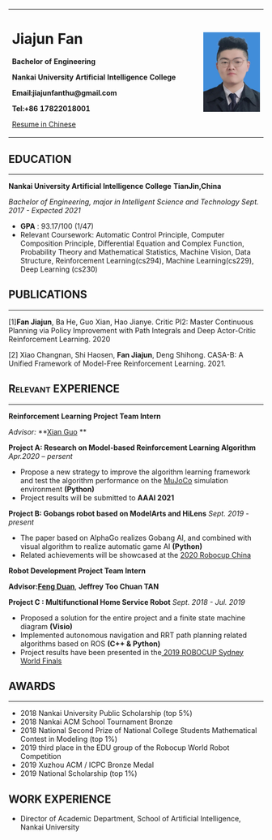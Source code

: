 

<table border="0">
  <tr>
    <td width="75%">
      <h1>Jiajun Fan</h1>
      <p><b>Bachelor of Engineering</b></p>
      <p><b>Nankai University Artificial Intelligence College</b></p>
      <p><b>Email:jiajunfanthu@gmail.com</b></p>
      <p><b>Tel:+86 17822018001</b></p>
        <p>
           <a href="./resume_cn.html">Resume in Chinese</a>
        </p>
    </td>
    <td width="25%" >
      <img src="index.assets/fjjphoto.jpg" width="100%" />
    </td>
  </tr>
</table>



## **<span style="font-variant:small-caps;">EDUCATION </span>**

***

**Nankai University Artificial Intelligence College**  													   **TianJin,China** 

*Bachelor of Engineering, major in Intelligent Science and Technology*                           *Sept. 2017 - Expected 2021*

-   **GPA** : 93.17/100 (1/47)
-   Relevant Coursework: Automatic Control Principle, Computer Composition Principle, Differential Equation and Complex Function, Probability Theory and Mathematical Statistics, Machine Vision, Data Structure, Reinforcement Learning(cs294), Machine Learning(cs229), Deep Learning (cs230)

## **<span style="font-variant:small-caps;">PUBLICATIONS </span>**

***

[1]**Fan Jiajun**, Ba He, Guo Xian, Hao Jianye.  Critic PI2:  Master Continuous Planning via Policy Improvement with Path Integrals and Deep Actor-Critic Reinforcement Learning. 2020

[2] Xiao  Changnan,  Shi  Haosen,  **Fan  Jiajun**,  Deng  Shihong.   CASA-B:  A  Unified  Framework  of Model-Free Reinforcement Learning. 2021.



## **<span style="font-variant:small-caps;">Relevant EXPERIENCE </span>**

***

**Reinforcement Learning Project Team Intern**

*Advisor:* **[Xian Guo](http://ai.nankai.edu.cn/info/1035/2825.htm) **

**Project A: Research on Model-based Reinforcement Learning Algorithm**       *Apr.2020 – persent*

-   Propose a new strategy to improve the algorithm learning framework and test the algorithm performance on the [MuJoCo](http://www.mujoco.org/) simulation environment                        **(Python)**
-   Project results will be submitted to  **AAAI 2021**

**Project B: Gobangs robot based on ModelArts and HiLens**                *Sept. 2019 - present*

* The paper based on AlphaGo realizes Gobang AI, and combined with visual algorithm to realize automatic game AI                                     **(Python)**
* Related achievements will be showcased at the [2020 Robocup China](http://robocup.drct-caa.org.cn/index.php/)             

**Robot Development Project Team Intern**      

**Advisor:**[**Feng Duan**](https://ai.nankai.edu.cn/info/1032/2779.htm), **Jeffrey Too Chuan TAN**

**Project C : Multifunctional Home Service Robot**               *Sept. 2018 - Jul. 2019*

-   Proposed a solution for the entire project and a finite state machine diagram        **(Visio)**
-   Implemented autonomous navigation and RRT path planning related algorithms based on ROS **(C++ & Python)**
-   Project results have been presented in the[ 2019 ROBOCUP Sydney World Finals](https://2019.robocup.org/) 

## **<span style="font-variant:small-caps;">AWARDS </span>**

***

-   2018 Nankai University Public Scholarship (top 5%)
-   2018 Nankai ACM School Tournament Bronze
-   2018 National Second Prize of National College Students Mathematical Contest in Modeling (top 1%)
-   2019 third place in the EDU group of the Robocup World Robot Competition
-   2019 Xuzhou ACM / ICPC Bronze Medal
-   2019 National Scholarship (top 1%)

## WORK EXPERIENCE

* Director of Academic Department, School of Artificial Intelligence, Nankai University

